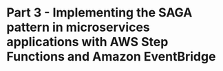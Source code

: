 # Part 3 - Implementing the SAGA pattern in microservices applications with AWS Step Functions and Amazon EventBridge
